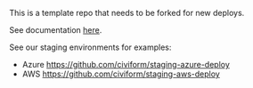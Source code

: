 This is a template repo that needs to be forked for new deploys.

See documentation [here](https://docs.civiform.us/it-manual/sre-playbook/terraform-deploy-system).

See our staging environments for examples:
* Azure https://github.com/civiform/staging-azure-deploy
* AWS https://github.com/civiform/staging-aws-deploy
